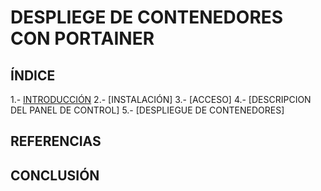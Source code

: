 # DESPLIEGE DE CONTENEDORES CON PORTAINER

## ÍNDICE
 1.- [INTRODUCCIÓN](https://github.com/sergiolaguens/docker-portainer/blob/main/INTRODUCCION.md)
 2.- [INSTALACIÓN]
 3.- [ACCESO]
 4.- [DESCRIPCION DEL PANEL DE CONTROL]
 5.- [DESPLIEGUE DE CONTENEDORES]

## REFERENCIAS


## CONCLUSIÓN
